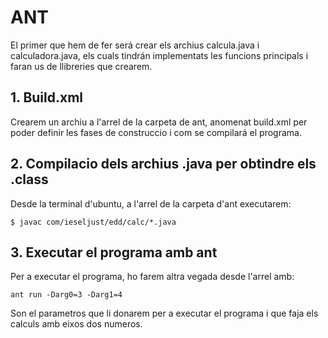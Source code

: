 # ANT

El primer que hem de fer será crear els archius calcula.java i calculadora.java, els cuals tindrán implementats les funcions principals i faran us de llibreries que crearem.

## 1. Build.xml

Crearem un archiu a l'arrel de la carpeta de ant, anomenat build.xml per poder definir les fases de construccio i com se compilará el programa.

## 2. Compilacio dels archius .java per obtindre els .class

Desde la terminal d'ubuntu, a l'arrel de la carpeta d'ant executarem: 

```
$ javac com/ieseljust/edd/calc/*.java
```

## 3. Executar el programa amb ant

Per a executar el programa, ho farem altra vegada desde l'arrel amb:

```
ant run -Darg0=3 -Darg1=4
```

Son el parametros que li donarem per a executar el programa i que faja els calculs amb eixos dos numeros.